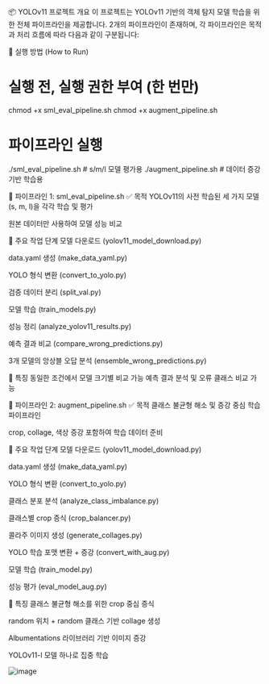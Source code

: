 📦 YOLOv11 프로젝트 개요
이 프로젝트는 YOLOv11 기반의 객체 탐지 모델 학습을 위한 전체 파이프라인을 제공합니다.
2개의 파이프라인이 존재하며, 각 파이프라인은 목적과 처리 흐름에 따라 다음과 같이 구분됩니다:


🚀 실행 방법 (How to Run)

# 실행 전, 실행 권한 부여 (한 번만)
chmod +x sml_eval_pipeline.sh
chmod +x augment_pipeline.sh

# 파이프라인 실행
./sml_eval_pipeline.sh      # s/m/l 모델 평가용
./augment_pipeline.sh       # 데이터 증강 기반 학습용


🧪 파이프라인 1: sml_eval_pipeline.sh
✅ 목적
YOLOv11의 사전 학습된 세 가지 모델(s, m, l)을 각각 학습 및 평가

원본 데이터만 사용하여 모델 성능 비교

📌 주요 작업 단계
모델 다운로드 (yolov11_model_download.py)

data.yaml 생성 (make_data_yaml.py)

YOLO 형식 변환 (convert_to_yolo.py)

검증 데이터 분리 (split_val.py)

모델 학습 (train_models.py)

성능 정리 (analyze_yolov11_results.py)

예측 결과 비교 (compare_wrong_predictions.py)

3개 모델의 앙상블 오답 분석 (ensemble_wrong_predictions.py)

🧠 특징
동일한 조건에서 모델 크기별 비교 가능
예측 결과 분석 및 오류 클래스 비교 가능

🧪 파이프라인 2: augment_pipeline.sh
✅ 목적
클래스 불균형 해소 및 증강 중심 학습 파이프라인

crop, collage, 색상 증강 포함하여 학습 데이터 준비

📌 주요 작업 단계
모델 다운로드 (yolov11_model_download.py)

data.yaml 생성 (make_data_yaml.py)

YOLO 형식 변환 (convert_to_yolo.py)

클래스 분포 분석 (analyze_class_imbalance.py)

클래스별 crop 증식 (crop_balancer.py)

콜라주 이미지 생성 (generate_collages.py)

YOLO 학습 포맷 변환 + 증강 (convert_with_aug.py)

모델 학습 (train_model.py)

성능 평가 (eval_model_aug.py)

🧠 특징
클래스 불균형 해소를 위한 crop 중심 증식

random 위치 + random 클래스 기반 collage 생성

Albumentations 라이브러리 기반 이미지 증강

YOLOv11-l 모델 하나로 집중 학습

![image](https://github.com/user-attachments/assets/5c8b5521-031c-4ccc-aca4-b244d565e978)
